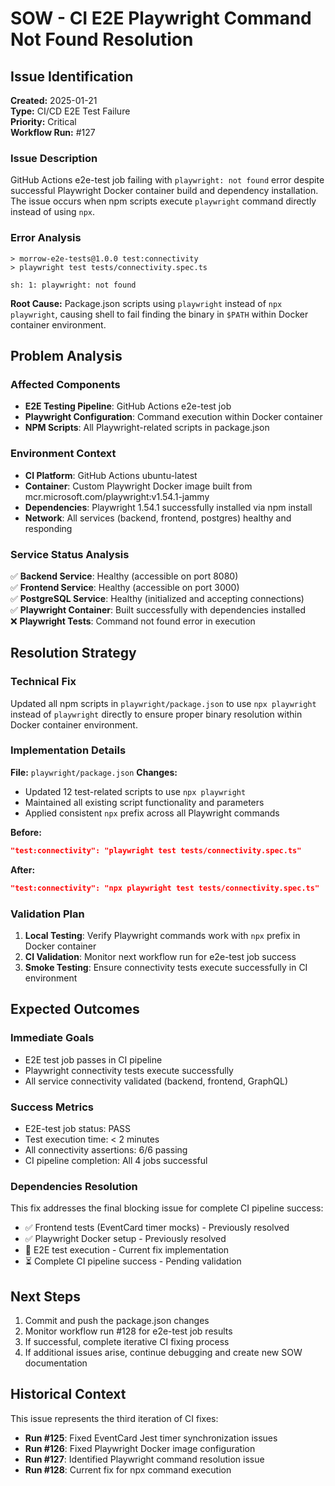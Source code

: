 # SOW - CI E2E Playwright Command Not Found Resolution

## Issue Identification
**Created:** 2025-01-21  
**Type:** CI/CD E2E Test Failure  
**Priority:** Critical  
**Workflow Run:** #127  

### Issue Description
GitHub Actions e2e-test job failing with `playwright: not found` error despite successful Playwright Docker container build and dependency installation. The issue occurs when npm scripts execute `playwright` command directly instead of using `npx`.

### Error Analysis
```
> morrow-e2e-tests@1.0.0 test:connectivity
> playwright test tests/connectivity.spec.ts

sh: 1: playwright: not found
```

**Root Cause:** Package.json scripts using `playwright` instead of `npx playwright`, causing shell to fail finding the binary in `$PATH` within Docker container environment.

## Problem Analysis

### Affected Components
- **E2E Testing Pipeline**: GitHub Actions e2e-test job
- **Playwright Configuration**: Command execution within Docker container
- **NPM Scripts**: All Playwright-related scripts in package.json

### Environment Context
- **CI Platform**: GitHub Actions ubuntu-latest
- **Container**: Custom Playwright Docker image built from mcr.microsoft.com/playwright:v1.54.1-jammy
- **Dependencies**: Playwright 1.54.1 successfully installed via npm install
- **Network**: All services (backend, frontend, postgres) healthy and responding

### Service Status Analysis
✅ **Backend Service**: Healthy (accessible on port 8080)  
✅ **Frontend Service**: Healthy (accessible on port 3000)  
✅ **PostgreSQL Service**: Healthy (initialized and accepting connections)  
✅ **Playwright Container**: Built successfully with dependencies installed  
❌ **Playwright Tests**: Command not found error in execution

## Resolution Strategy

### Technical Fix
Updated all npm scripts in `playwright/package.json` to use `npx playwright` instead of `playwright` directly to ensure proper binary resolution within Docker container environment.

### Implementation Details
**File:** `playwright/package.json`
**Changes:**
- Updated 12 test-related scripts to use `npx playwright`
- Maintained all existing script functionality and parameters
- Applied consistent `npx` prefix across all Playwright commands

**Before:**
```json
"test:connectivity": "playwright test tests/connectivity.spec.ts"
```

**After:**
```json
"test:connectivity": "npx playwright test tests/connectivity.spec.ts"
```

### Validation Plan
1. **Local Testing**: Verify Playwright commands work with `npx` prefix in Docker container
2. **CI Validation**: Monitor next workflow run for e2e-test job success
3. **Smoke Testing**: Ensure connectivity tests execute successfully in CI environment

## Expected Outcomes

### Immediate Goals
- E2E test job passes in CI pipeline
- Playwright connectivity tests execute successfully
- All service connectivity validated (backend, frontend, GraphQL)

### Success Metrics
- E2E-test job status: PASS
- Test execution time: < 2 minutes
- All connectivity assertions: 6/6 passing
- CI pipeline completion: All 4 jobs successful

### Dependencies Resolution
This fix addresses the final blocking issue for complete CI pipeline success:
- ✅ Frontend tests (EventCard timer mocks) - Previously resolved
- ✅ Playwright Docker setup - Previously resolved  
- 🔄 E2E test execution - Current fix implementation
- ⏳ Complete CI pipeline success - Pending validation

## Next Steps
1. Commit and push the package.json changes
2. Monitor workflow run #128 for e2e-test job results
3. If successful, complete iterative CI fixing process
4. If additional issues arise, continue debugging and create new SOW documentation

## Historical Context
This issue represents the third iteration of CI fixes:
- **Run #125**: Fixed EventCard Jest timer synchronization issues
- **Run #126**: Fixed Playwright Docker image configuration
- **Run #127**: Identified Playwright command resolution issue
- **Run #128**: Current fix for npx command execution
